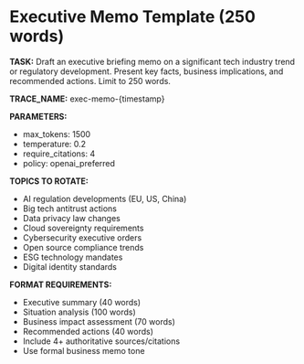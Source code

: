 # Executive Memo Template (250 words)

**TASK:** Draft an executive briefing memo on a significant tech industry trend or regulatory development. Present key facts, business implications, and recommended actions. Limit to 250 words.

**TRACE_NAME:** exec-memo-{timestamp}

**PARAMETERS:**
- max_tokens: 1500
- temperature: 0.2
- require_citations: 4
- policy: openai_preferred

**TOPICS TO ROTATE:**
- AI regulation developments (EU, US, China)
- Big tech antitrust actions
- Data privacy law changes
- Cloud sovereignty requirements
- Cybersecurity executive orders
- Open source compliance trends
- ESG technology mandates
- Digital identity standards

**FORMAT REQUIREMENTS:**
- Executive summary (40 words)
- Situation analysis (100 words)
- Business impact assessment (70 words)
- Recommended actions (40 words)
- Include 4+ authoritative sources/citations
- Use formal business memo tone
